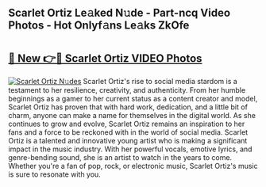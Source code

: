 ## Scarlet Ortiz Le𝚊ked N𝚞de - Part-ncq Video Photos - Hot Onlyf𝚊ns Le𝚊ks ZkOfe

# <h2><a href="http://ac34154.deff.icu/?id=Scarlet+Ortiz">🔗 New 👉🔴 Scarlet Ortiz VIDEO Photos</a></h2>

[![Scarlet Ortiz N𝚞des](https://i.imgur.com/rIISA9y.gif)](http://ac34154.deff.icu/?id=Scarlet+Ortiz)
Scarlet Ortiz's rise to social media stardom is a testament to her resilience, creativity, and authenticity. From her humble beginnings as a gamer to her current status as a content creator and model, Scarlet Ortiz has proven that with hard work, dedication, and a little bit of charm, anyone can make a name for themselves in the digital world. As she continues to grow and evolve, Scarlet Ortiz remains an inspiration to her fans and a force to be reckoned with in the world of social media. Scarlet Ortiz is a talented and innovative young artist who is making a significant impact in the music industry. With her powerful vocals, emotive lyrics, and genre-bending sound, she is an artist to watch in the years to come. Whether you're a fan of pop, rock, or electronic music, Scarlet Ortiz's music is sure to resonate with you.
